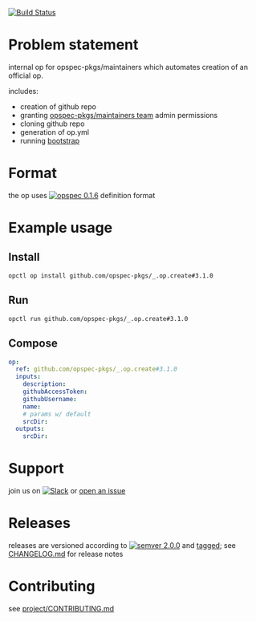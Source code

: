 [![Build Status](https://travis-ci.org/opspec-pkgs/_.op.create.svg?branch=master)](https://travis-ci.org/opspec-pkgs/_.op.create)

# Problem statement

internal op for opspec-pkgs/maintainers which automates creation of an official op.

includes:
- creation of github repo
- granting [opspec-pkgs/maintainers team](https://github.com/orgs/opspec-pkgs/teams/maintainers/members) admin permissions
- cloning github repo
- generation of op.yml
- running [bootstrap](https://github.com/opspec-pkgs/_.pkg.bootstrap)


# Format

the op uses [![opspec 0.1.6](https://img.shields.io/badge/opspec-0.1.6-brightgreen.svg?colorA=6b6b6b&colorB=fc16be)](https://opspec.io/0.1.6) definition format

# Example usage

## Install

```shell
opctl op install github.com/opspec-pkgs/_.op.create#3.1.0
```

## Run

```
opctl run github.com/opspec-pkgs/_.op.create#3.1.0
```

## Compose

```yaml
op:
  ref: github.com/opspec-pkgs/_.op.create#3.1.0
  inputs:
    description:
    githubAccessToken:
    githubUsername:
    name:
    # params w/ default
    srcDir:
  outputs:
    srcDir:
```

# Support

join us on
[![Slack](https://opctl-slackin.herokuapp.com/badge.svg)](https://opctl-slackin.herokuapp.com/)
or
[open an issue](https://github.com/opspec-pkgs/_.op.create/issues)

# Releases

releases are versioned according to
[![semver 2.0.0](https://img.shields.io/badge/semver-2.0.0-brightgreen.svg)](http://semver.org/spec/v2.0.0.html)
and [tagged](https://git-scm.com/book/en/v2/Git-Basics-Tagging); see
[CHANGELOG.md](CHANGELOG.md) for release notes

# Contributing

see
[project/CONTRIBUTING.md](https://github.com/opspec-pkgs/project/blob/master/CONTRIBUTING.md)
